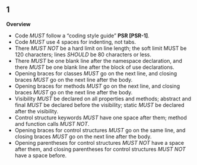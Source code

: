 ## 1
**Overview**
* Code _MUST_ follow a “coding style guide” **PSR [PSR-1]**.
* Code _MUST_ use 4 spaces for indenting, not tabs.
* There _MUST NOT_ be a hard limit on line length; the soft limit MUST be 120 characters; lines _SHOULD_ be 80 characters or less.
* There _MUST_ be one blank line after the namespace declaration, and there _MUST_ be one blank line after the block of use declarations.
* Opening braces for classes _MUST_ go on the next line, and closing braces _MUST_ go on the next line after the body.
* Opening braces for methods _MUST_ go on the next line, and closing braces _MUST_ go on the next line after the body.
* Visibility _MUST_ be declared on all properties and methods; abstract and final _MUST_ be declared before the visibility; static _MUST_ be declared after the visibility.
* Control structure keywords _MUST_ have one space after them; method and function calls _MUST NOT_.
* Opening braces for control structures _MUST_ go on the same line, and closing braces _MUST_ go on the next line after the body.
* Opening parentheses for control structures _MUST NOT_ have a space after them, and closing parentheses for control structures _MUST NOT_ have a space before.

